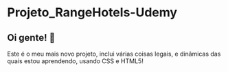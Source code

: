 # Projeto_RangeHotels-Udemy

## Oi gente! 👋

Este é o meu mais novo projeto, inclui várias coisas legais, e dinâmicas das quais estou aprendendo, usando CSS e HTML5!
